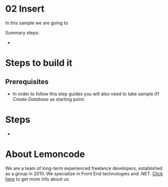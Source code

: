 # 02 Insert

In this sample we are going to

Summary steps:

-

# Steps to build it

## Prerequisites

- In order to follow this step guides you will also need to take sample _01 Create Database_ as starting point.

# Steps

-

# About Lemoncode

We are a team of long-term experienced freelance developers, established as a group in 2010.
We specialize in Front End technologies and .NET. [Click here](http://lemoncode.net/services/en/#en-home) to get more info about us.
